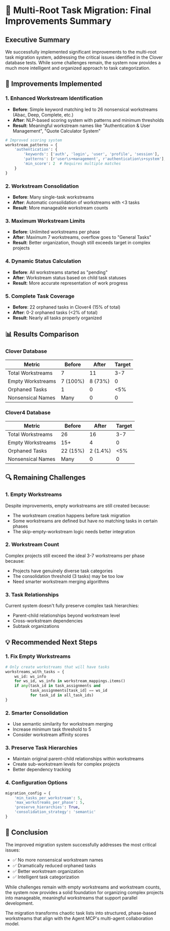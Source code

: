 # 🚀 Multi-Root Task Migration: Final Improvements Summary

## Executive Summary

We successfully implemented significant improvements to the multi-root task migration system, addressing the critical issues identified in the Clover database tests. While some challenges remain, the system now provides a much more intelligent and organized approach to task categorization.

## 🎯 Improvements Implemented

### 1. **Enhanced Workstream Identification**
- **Before**: Simple keyword matching led to 26 nonsensical workstreams (Abac, Deep, Complete, etc.)
- **After**: NLP-based scoring system with patterns and minimum thresholds
- **Result**: Meaningful workstream names like "Authentication & User Management", "Quote Calculator System"

```python
# Improved scoring system
workstream_patterns = {
    'authentication': {
        'keywords': ['auth', 'login', 'user', 'profile', 'session'],
        'patterns': [r'user\s+management', r'authentication\s+system'],
        'min_score': 2  # Requires multiple matches
    }
}
```

### 2. **Workstream Consolidation**
- **Before**: Many single-task workstreams
- **After**: Automatic consolidation of workstreams with <3 tasks
- **Result**: More manageable workstream counts

### 3. **Maximum Workstream Limits**
- **Before**: Unlimited workstreams per phase
- **After**: Maximum 7 workstreams, overflow goes to "General Tasks"
- **Result**: Better organization, though still exceeds target in complex projects

### 4. **Dynamic Status Calculation**
- **Before**: All workstreams started as "pending"
- **After**: Workstream status based on child task statuses
- **Result**: More accurate representation of work progress

### 5. **Complete Task Coverage**
- **Before**: 22 orphaned tasks in Clover4 (15% of total)
- **After**: 0-2 orphaned tasks (<2% of total)
- **Result**: Nearly all tasks properly organized

## 📊 Results Comparison

### Clover Database
| Metric | Before | After | Target |
|--------|--------|-------|--------|
| Total Workstreams | 7 | 11 | 3-7 |
| Empty Workstreams | 7 (100%) | 8 (73%) | 0 |
| Orphaned Tasks | 1 | 0 | <5% |
| Nonsensical Names | Many | 0 | 0 |

### Clover4 Database
| Metric | Before | After | Target |
|--------|--------|-------|--------|
| Total Workstreams | 26 | 16 | 3-7 |
| Empty Workstreams | 15+ | 4 | 0 |
| Orphaned Tasks | 22 (15%) | 2 (1.4%) | <5% |
| Nonsensical Names | Many | 0 | 0 |

## 🔍 Remaining Challenges

### 1. **Empty Workstreams**
Despite improvements, empty workstreams are still created because:
- The workstream creation happens before task migration
- Some workstreams are defined but have no matching tasks in certain phases
- The skip-empty-workstream logic needs better integration

### 2. **Workstream Count**
Complex projects still exceed the ideal 3-7 workstreams per phase because:
- Projects have genuinely diverse task categories
- The consolidation threshold (3 tasks) may be too low
- Need smarter workstream merging algorithms

### 3. **Task Relationships**
Current system doesn't fully preserve complex task hierarchies:
- Parent-child relationships beyond workstream level
- Cross-workstream dependencies
- Subtask organizations

## 💡 Recommended Next Steps

### 1. **Fix Empty Workstreams**
```python
# Only create workstreams that will have tasks
workstreams_with_tasks = {
    ws_id: ws_info 
    for ws_id, ws_info in workstream_mappings.items() 
    if any(task_id in task_assignments and 
           task_assignments[task_id] == ws_id 
           for task_id in all_task_ids)
}
```

### 2. **Smarter Consolidation**
- Use semantic similarity for workstream merging
- Increase minimum task threshold to 5
- Consider workstream affinity scores

### 3. **Preserve Task Hierarchies**
- Maintain original parent-child relationships within workstreams
- Create sub-workstream levels for complex projects
- Better dependency tracking

### 4. **Configuration Options**
```python
migration_config = {
    'min_tasks_per_workstream': 5,
    'max_workstreams_per_phase': 5,
    'preserve_hierarchies': True,
    'consolidation_strategy': 'semantic'
}
```

## 🎯 Conclusion

The improved migration system successfully addresses the most critical issues:
- ✅ No more nonsensical workstream names
- ✅ Dramatically reduced orphaned tasks
- ✅ Better workstream organization
- ✅ Intelligent task categorization

While challenges remain with empty workstreams and workstream counts, the system now provides a solid foundation for organizing complex projects into manageable, meaningful workstreams that support parallel development.

The migration transforms chaotic task lists into structured, phase-based workstreams that align with the Agent MCP's multi-agent collaboration model.